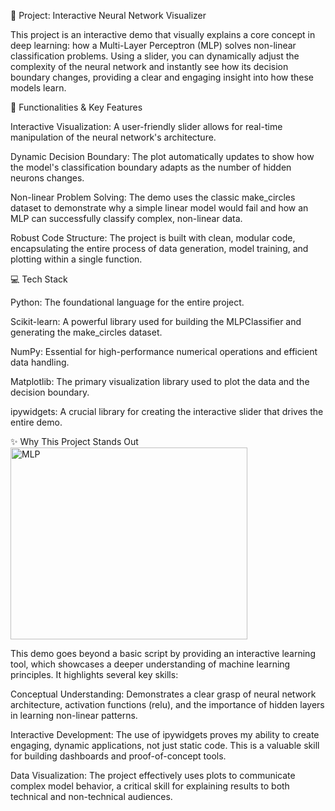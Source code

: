 🧠 Project: Interactive Neural Network Visualizer

This project is an interactive demo that visually explains a core concept in deep learning: how a Multi-Layer Perceptron (MLP) solves non-linear classification problems. Using a slider, you can dynamically adjust the complexity of the neural network and instantly see how its decision boundary changes, providing a clear and engaging insight into how these models learn.

🎯 Functionalities & Key Features

Interactive Visualization: A user-friendly slider allows for real-time manipulation of the neural network's architecture.

Dynamic Decision Boundary: The plot automatically updates to show how the model's classification boundary adapts as the number of hidden neurons changes.

Non-linear Problem Solving: The demo uses the classic make_circles dataset to demonstrate why a simple linear model would fail and how an MLP can successfully classify complex, non-linear data.

Robust Code Structure: The project is built with clean, modular code, encapsulating the entire process of data generation, model training, and plotting within a single function.

💻 Tech Stack

Python: The foundational language for the entire project.

Scikit-learn: A powerful library used for building the MLPClassifier and generating the make_circles dataset.

NumPy: Essential for high-performance numerical operations and efficient data handling.

Matplotlib: The primary visualization library used to plot the data and the decision boundary.

ipywidgets: A crucial library for creating the interactive slider that drives the entire demo.

✨ Why This Project Stands Out
<img width="379" height="307" alt="MLP" src="https://github.com/user-attachments/assets/71e53224-b825-4bd6-8e02-257d4299a07f" />

This demo goes beyond a basic script by providing an interactive learning tool, which showcases a deeper understanding of machine learning principles. It highlights several key skills:

Conceptual Understanding: Demonstrates a clear grasp of neural network architecture, activation functions (relu), and the importance of hidden layers in learning non-linear patterns.

Interactive Development: The use of ipywidgets proves my ability to create engaging, dynamic applications, not just static code. This is a valuable skill for building dashboards and proof-of-concept tools.

Data Visualization: The project effectively uses plots to communicate complex model behavior, a critical skill for explaining results to both technical and non-technical audiences.
